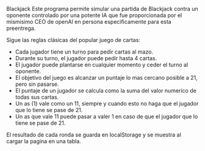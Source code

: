 Blackjack
Este programa permite simular una partida de Blackjack contra un oponente controlado por una potente IA que fue proporcionada por el mismisimo CEO de openAI en persona especificamente para esta preentrega.

Sigue las reglas clásicas del popular juego de cartas:
- Cada jugador tiene un turno para pedir cartas al mazo.
- Durante su turno, el jugador puede pedir hasta 4 cartas.
- El jugador puede plantarse en cualquier momento y ceder el turno al oponente.
- El objetivo del juego es alcanzar un puntaje lo mas cercano posible a 21, pero sin pasarse.
- El puntaje de un jugador se calcula como la suma del valor numerico de todas sus cartas.
- Un as (1) vale como un 11, siempre y cuando esto no haga que el jugador que lo tiene se pase de 21.
- Un as que vale 11 puede pasar a valer 1 en caso de que el jugador que lo tiene se pase de 21.

El resultado de cada ronda se guarda en localStorage y se muestra al cargar la pagina en una tabla.
